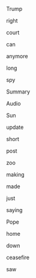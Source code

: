Trump

right

court

can

anymore

long

spy

Summary

Audio

Sun

update

short

post

zoo

making

made

just

saying

Pope

home

down

ceasefire

saw